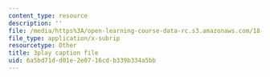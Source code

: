 ```yaml
---
content_type: resource
description: ''
file: /media/https%3A/open-learning-course-data-rc.s3.amazonaws.com/18-03sc-differential-equations-fall-2011/6a5bd71dd01e2e0716cdb339b334a5bb_z-meBrqcy_I.srt
file_type: application/x-subrip
resourcetype: Other
title: 3play caption file
uid: 6a5bd71d-d01e-2e07-16cd-b339b334a5bb
---
```

